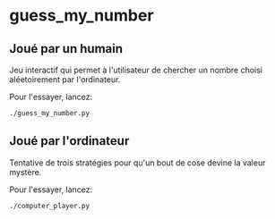# guess_my_number

## Joué par un humain

Jeu interactif qui permet à l'utilisateur de chercher un nombre choisi aléetoirement par l'ordinateur.

Pour l'essayer, lancez:

```bash
./guess_my_number.py
```

## Joué par l'ordinateur

Tentative de trois stratégies pour qu'un bout de cose devine la valeur mystère.

Pour l'essayer, lancez:

```bash
./computer_player.py
```
